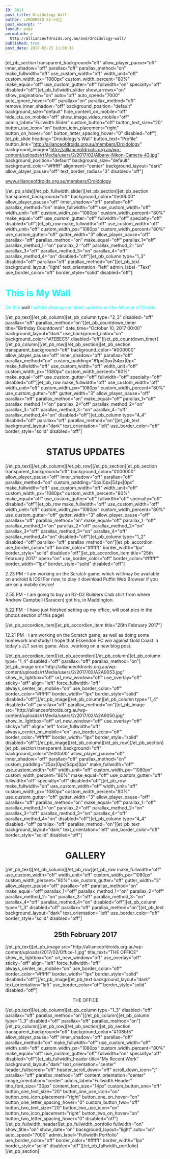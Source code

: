 ```yaml
---
ID: 9611
post_title: Droidology Wall
author: LIMODROID S2-rd🔭🔬
post_excerpt: ""
layout: page
permalink: >
  http://allianceofdroids.org.au/aod/droidology-wall/
published: true
post_date: 2017-02-25 11:08:16
---
```

[et_pb_section transparent_background="off" allow_player_pause="off" inner_shadow="off" parallax="off" parallax_method="on" make_fullwidth="off" use_custom_width="off" width_unit="off" custom_width_px="1080px" custom_width_percent="80%" make_equal="off" use_custom_gutter="off" fullwidth="on" specialty="off" disabled="off"][et_pb_fullwidth_slider show_arrows="on" show_pagination="on" auto="off" auto_speed="7000" auto_ignore_hover="off" parallax="on" parallax_method="off" remove_inner_shadow="off" background_position="default" background_size="default" hide_content_on_mobile="off" hide_cta_on_mobile="off" show_image_video_mobile="off" admin_label="Fullwidth Slider" custom_button="off" button_text_size="20" button_use_icon="on" button_icon_placement="right" button_on_hover="on" button_letter_spacing_hover="0" disabled="off"][et_pb_slide heading="Droidology's Wall" button_text="Profile" button_link="http://allianceofdroids.org.au/members/Droidology" background_image="http://allianceofdroids.org.au/wp-content/uploads/rtMedia/users/2/2017/02/Albany-Nikon-Camera-43.jpg" background_position="default" background_size="default" background_color="#ffffff" alignment="center" background_layout="dark" allow_player_pause="off" text_border_radius="3" disabled="off"]<p>www.allianceofdroids.org.au/members/Droidology</p>[/et_pb_slide][/et_pb_fullwidth_slider][/et_pb_section][et_pb_section transparent_background="off" background_color="#e00b00" allow_player_pause="off" inner_shadow="off" parallax="off" parallax_method="on" make_fullwidth="off" use_custom_width="off" width_unit="off" custom_width_px="1080px" custom_width_percent="80%" make_equal="off" use_custom_gutter="off" fullwidth="off" specialty="off" disabled="off"][et_pb_row make_fullwidth="off" use_custom_width="off" width_unit="off" custom_width_px="1080px" custom_width_percent="80%" use_custom_gutter="off" gutter_width="3" allow_player_pause="off" parallax="off" parallax_method="on" make_equal="off" parallax_1="off" parallax_method_1="on" parallax_2="off" parallax_method_2="on" parallax_3="off" parallax_method_3="on" parallax_4="off" parallax_method_4="on" disabled="off"][et_pb_column type="1_3" disabled="off" parallax="off" parallax_method="on"][et_pb_text background_layout="light" text_orientation="left" admin_label="Text" use_border_color="off" border_style="solid" disabled="off"]<h1><span style="color: #00ffff;">This is My Wall</span></h1>
<p><span style="color: #00ffff;">On this </span>wall<span style="color: #00ffff;"> I will be sharing my latest updates on the Alliance of Droids.</span></p>[/et_pb_text][/et_pb_column][et_pb_column type="2_3" disabled="off" parallax="off" parallax_method="on"][et_pb_countdown_timer title="Birthday Countdown!" date_time="October 10, 2017 00:00" background_layout="dark" use_background_color="on" background_color="#7EBEC5" disabled="off"][/et_pb_countdown_timer][/et_pb_column][/et_pb_row][/et_pb_section][et_pb_section transparent_background="off" background_color="#000000" allow_player_pause="off" inner_shadow="off" parallax="off" parallax_method="on" custom_padding="81px|0px|54px|0px" make_fullwidth="off" use_custom_width="off" width_unit="off" custom_width_px="1080px" custom_width_percent="80%" make_equal="off" use_custom_gutter="off" fullwidth="off" specialty="off" disabled="off"][et_pb_row make_fullwidth="off" use_custom_width="off" width_unit="off" custom_width_px="1080px" custom_width_percent="80%" use_custom_gutter="off" gutter_width="3" allow_player_pause="off" parallax="off" parallax_method="on" make_equal="off" parallax_1="off" parallax_method_1="on" parallax_2="off" parallax_method_2="on" parallax_3="off" parallax_method_3="on" parallax_4="off" parallax_method_4="on" disabled="off"][et_pb_column type="4_4" disabled="off" parallax="off" parallax_method="on"][et_pb_text background_layout="dark" text_orientation="left" use_border_color="off" border_style="solid" disabled="off"]<h1 style="text-align: center;">STATUS UPDATES</h1>[/et_pb_text][/et_pb_column][/et_pb_row][/et_pb_section][et_pb_section transparent_background="off" background_color="#000000" allow_player_pause="off" inner_shadow="off" parallax="off" parallax_method="on" custom_padding="0px|0px|54px|0px" make_fullwidth="off" use_custom_width="off" width_unit="off" custom_width_px="1080px" custom_width_percent="80%" make_equal="off" use_custom_gutter="off" fullwidth="off" specialty="off" disabled="off"][et_pb_row make_fullwidth="off" use_custom_width="off" width_unit="off" custom_width_px="1080px" custom_width_percent="80%" use_custom_gutter="off" gutter_width="3" allow_player_pause="off" parallax="off" parallax_method="on" make_equal="off" parallax_1="off" parallax_method_1="on" parallax_2="off" parallax_method_2="on" parallax_3="off" parallax_method_3="on" parallax_4="off" parallax_method_4="on" disabled="off"][et_pb_column type="1_2" disabled="off" parallax="off" parallax_method="on"][et_pb_accordion use_border_color="off" border_color="#ffffff" border_width="1px" border_style="solid" disabled="off"][et_pb_accordion_item title="25th February 2017" open="on" use_border_color="off" border_color="#ffffff" border_width="1px" border_style="solid" disabled="off"]<p>2.23 PM - I am working on the Scratch game, which will/may be available on android & iOS! For now, to play it download Puffin Web Browser if you are on a mobile device!</p>
<p>2.55 PM - I am going to buy an R2-D2 Builders Club shirt from where Andrew Campbell (Saracen) got his, in Maddington.</p>
<p>5.22 PM - I have just finished setting up my office, will post pics in the photos section of this page!</p>[/et_pb_accordion_item][et_pb_accordion_item title="26th February 2017"]<p>12.21 PM - I am working on the Scratch game, as well as doing some homework and study! I hope that Essendon FC <g class="gr_ gr_99 gr-alert gr_gramm gr_run_anim gr_inline_cards Grammar multiReplace" id="99" data-gr-id="99">win</g> against Gold Coast in today's JLT series game. Also...working on a new blog post.</p>[/et_pb_accordion_item][/et_pb_accordion][/et_pb_column][et_pb_column type="1_4" disabled="off" parallax="off" parallax_method="on"][et_pb_image src="http://allianceofdroids.org.au/wp-content/uploads/rtMedia/users/2/2017/02/A2A9053.jpg" show_in_lightbox="off" url_new_window="off" use_overlay="off" sticky="off" align="left" force_fullwidth="off" always_center_on_mobile="on" use_border_color="off" border_color="#ffffff" border_width="1px" border_style="solid" disabled="off"][/et_pb_image][/et_pb_column][et_pb_column type="1_4" disabled="off" parallax="off" parallax_method="on"][et_pb_image src="http://allianceofdroids.org.au/wp-content/uploads/rtMedia/users/2/2017/02/A2A9050.jpg" show_in_lightbox="off" url_new_window="off" use_overlay="off" sticky="off" align="left" force_fullwidth="off" always_center_on_mobile="on" use_border_color="off" border_color="#ffffff" border_width="1px" border_style="solid" disabled="off"][/et_pb_image][/et_pb_column][/et_pb_row][/et_pb_section][et_pb_section transparent_background="off" background_color="#e00b00" allow_player_pause="off" inner_shadow="off" parallax="off" parallax_method="on" custom_padding="25px|0px|54px|0px" make_fullwidth="off" use_custom_width="off" width_unit="off" custom_width_px="1080px" custom_width_percent="80%" make_equal="off" use_custom_gutter="off" fullwidth="off" specialty="off" disabled="off"][et_pb_row make_fullwidth="on" use_custom_width="off" width_unit="off" custom_width_px="1080px" custom_width_percent="80%" use_custom_gutter="off" gutter_width="3" allow_player_pause="off" parallax="off" parallax_method="on" make_equal="off" parallax_1="off" parallax_method_1="on" parallax_2="off" parallax_method_2="on" parallax_3="off" parallax_method_3="on" parallax_4="off" parallax_method_4="on" disabled="off"][et_pb_column type="4_4" disabled="off" parallax="off" parallax_method="on"][et_pb_text background_layout="dark" text_orientation="left" use_border_color="off" border_style="solid" disabled="off"]<h1 style="text-align: center;">GALLERY</h1>[/et_pb_text][/et_pb_column][/et_pb_row][et_pb_row make_fullwidth="off" use_custom_width="off" width_unit="off" custom_width_px="1080px" custom_width_percent="80%" use_custom_gutter="off" gutter_width="3" allow_player_pause="off" parallax="off" parallax_method="on" make_equal="off" parallax_1="off" parallax_method_1="on" parallax_2="off" parallax_method_2="on" parallax_3="off" parallax_method_3="on" parallax_4="off" parallax_method_4="on" disabled="off"][et_pb_column type="1_3" disabled="off" parallax="off" parallax_method="on"][et_pb_text background_layout="dark" text_orientation="left" use_border_color="off" border_style="solid" disabled="off"]<h2 style="text-align: center;">25th February 2017</h2>[/et_pb_text][et_pb_image src="http://allianceofdroids.org.au/wp-content/uploads/2017/02/Office-1.jpg" title_text="THE OFFICE" show_in_lightbox="on" url_new_window="off" use_overlay="off" sticky="off" align="left" force_fullwidth="off" always_center_on_mobile="on" use_border_color="off" border_color="#ffffff" border_width="1px" border_style="solid" disabled="off"][/et_pb_image][et_pb_text background_layout="dark" text_orientation="left" use_border_color="off" border_style="solid" disabled="off"]<p style="text-align: center;">THE OFFICE</p>[/et_pb_text][/et_pb_column][et_pb_column type="1_3" disabled="off" parallax="off" parallax_method="on"][/et_pb_column][et_pb_column type="1_3" disabled="off" parallax="off" parallax_method="on"][/et_pb_column][/et_pb_row][/et_pb_section][et_pb_section transparent_background="off" background_color="#108bf5" allow_player_pause="off" inner_shadow="off" parallax="off" parallax_method="on" make_fullwidth="off" use_custom_width="off" width_unit="off" custom_width_px="1080px" custom_width_percent="80%" make_equal="off" use_custom_gutter="off" fullwidth="on" specialty="off" disabled="off"][et_pb_fullwidth_header title="My Recent Work" background_layout="dark" text_orientation="center" header_fullscreen="off" header_scroll_down="off" scroll_down_icon=";" parallax="off" parallax_method="off" content_orientation="center" image_orientation="center" admin_label="Fullwidth Header" title_font_size="30px" content_font_size="14px" custom_button_one="off" button_one_text_size="20" button_one_use_icon="on" button_one_icon_placement="right" button_one_on_hover="on" button_one_letter_spacing_hover="0" custom_button_two="off" button_two_text_size="20" button_two_use_icon="on" button_two_icon_placement="right" button_two_on_hover="on" button_two_letter_spacing_hover="0" disabled="off"][/et_pb_fullwidth_header][et_pb_fullwidth_portfolio fullwidth="on" show_title="on" show_date="on" background_layout="light" auto="on" auto_speed="7000" admin_label="Fullwidth Portfolio" use_border_color="off" border_color="#ffffff" border_width="1px" border_style="solid" disabled="off"][/et_pb_fullwidth_portfolio][/et_pb_section]